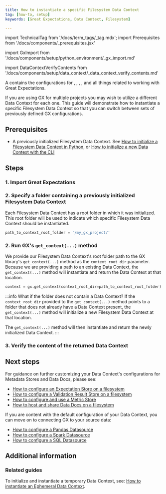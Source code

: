 ```yaml
---
title: How to instantiate a specific Filesystem Data Context
tag: [how-to, setup]
keywords: [Great Expectations, Data Context, Filesystem]

---
```


import TechnicalTag from '/docs/term_tags/_tag.mdx';
import Prerequisites from '/docs/components/_prerequisites.jsx'

<!-- ### 1. Import Great Expectations -->
import GxImport from '/docs/components/setup/python_environment/_gx_import.md'

<!--- ### 3. Verify the content of the Data Context -->
import DataContextVerifyContents from '/docs/components/setup/data_context/_data_context_verify_contents.md'

A <TechnicalTag tag="data_context" text="Data Context" /> contains the configurations for <TechnicalTag tag="expectation" text="Expectations" />, <TechnicalTag tag="store" text="Metadata Stores" />, <TechnicalTag tag="data_docs" text="Data Docs" />, <TechnicalTag tag="checkpoint" text="Checkpoints" />, and all things related to working with Great Expectations.  

If you are using GX for multiple projects you may wish to utilize a different Data Context for each one.  This guide will demonstrate how to instantiate a specific Filesystem Data Context so that you can switch between sets of previously defined GX configurations.

## Prerequisites

<Prerequisites requirePython = {false} requireInstallation = {true} requireDataContext = {false} requireSourceData = {null} requireDatasource = {false} requireExpectationSuite = {false}>

- A previously initialized Filesystem Data Context. See [How to initialize a Filesystem Data Context in Python](/docs/guides/setup/configuring_data_contexts/initializing_data_contexts/how_to_initialize_a_filesystem_data_context_in_python), or [How to initialize a new Data Context with the CLI](/docs/guides/setup/configuring_data_contexts/how_to_configure_a_new_data_context_with_the_cli)

</Prerequisites>

## Steps

### 1. Import Great Expectations

<GxImport />

### 2. Specify a folder containing a previously initialized Filesystem Data Context

Each Filesystem Data Context has a root folder in which it was initialized.  This root folder will be used to indicate which specific Filesystem Data Context should be instantiated.

```python title="Python code"
path_to_context_root_folder = '/my_gx_project/'
```

### 2. Run GX's `get_context(...)` method

We provide our Filesystem Data Context's root folder path to the GX library's `get_context(...)` method as the `context_root_dir` parameter.  Because we are providing a path to an existing Data Context, the `get_context(...)` method will instantiate and return the Data Context at that location.

```python title="Python code"
context = gx.get_context(context_root_dir=path_to_context_root_folder)
```

:::info What if the folder does not contain a Data Context?
If the `context_root_dir` provided to the `get_context(...)` method points to a folder that does not already have a Data Context present, the `get_context(...)` method will initialize a new Filesystem Data Context at that location.

The `get_context(...)` method will then instantiate and return the newly initialized Data Context.
:::


### 3. Verify the content of the returned Data Context

<DataContextVerifyContents />

## Next steps

For guidance on further customizing your Data Context's configurations for Metadata Stores and Data Docs, please see:
- [How to configure an Expectation Store on a filesystem](/docs/guides/setup/configuring_metadata_stores/how_to_configure_an_expectation_store_on_a_filesystem)
- [How to configure a Validation Result Store on a filesystem](/docs/guides/setup/configuring_metadata_stores/how_to_configure_a_validation_result_store_on_a_filesystem)
- [How to configure and use a Metric Store](/docs/guides/setup/configuring_metadata_stores/how_to_configure_a_metricsstore)
- [How to host and share Data Docs on a filesystem](/docs/guides/setup/configuring_data_docs/how_to_host_and_share_data_docs_on_a_filesystem)

If you are content with the default configuration of your Data Context, you can move on to connecting GX to your source data:
- [How to configure a Pandas Datasource](/docs/guides/connecting_to_your_data/datasource_configuration/how_to_configure_a_pandas_datasource)
- [How to configure a Spark Datasource](/docs/guides/connecting_to_your_data/datasource_configuration/how_to_configure_a_spark_datasource)
- [How to configure a SQL Datasource](/docs/guides/connecting_to_your_data/datasource_configuration/how_to_configure_a_sql_datasource)

## Additional information

### Related guides

To initialize and instantiate a temporary Data Context, see: [How to instantiate an Ephemeral Data Context](/docs/guides/setup/configuring_data_contexts/instantiating_data_contexts/how_to_explicitly_instantiate_an_ephemeral_data_context).

<!-- TODO
To instantiate an existing Data Context, reference:
- How to quickly instantiate a Data Context
- How to instantiate a specific Filesystem Data Context

-->

<!-- TODO
### Code examples

To see the full source code used for the examples in this guide, please reference the following scripts in our GitHub repository:
- [script_name.py](https://path/to/the/script/on/github.com)
-->